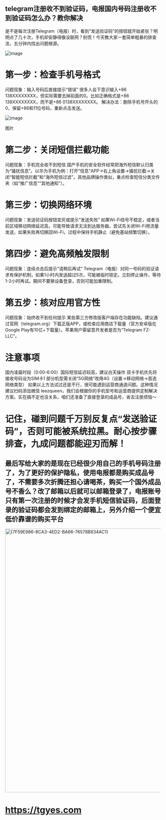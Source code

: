 ## telegram注册收不到验证码，电报国内号码注册收不到验证码怎么办？教你解决
是不是每次注册Telegram（电报）时，看到“发送验证码”的按钮就开始紧张？明明点了几十次，手机却安静得像没联网？别慌！今天教大家一套简单粗暴的排查法，五分钟内找出问题根源。


![image](https://github.com/user-attachments/assets/79f17013-b99a-45df-9c96-75a4ec6b126a)


# 第一步：检查手机号格式 

问题现象：输入号码后直接提示“错误”
很多人会下意识输入+86 138XXXXXXXX，但实际需要去掉前面的0。比如正确格式是+86 138XXXXXXXX，而不是+86 0138XXXXXXXX。
解决办法：删除手机号开头的0，保留+86和11位号码，重新点击发送。

![image](https://github.com/user-attachments/assets/000dc528-fb9e-4932-9d39-8bfbd887eb9e)


图片
# 第二步：关闭短信拦截功能 
问题现象：手机完全收不到短信
国产手机的安全软件经常把海外短信默认归类为“骚扰信息”。以华为手机为例：打开“信息”APP→右上角设置→骚扰拦截→关闭“智能短信拦截”和“海外短信过滤”。其他品牌操作类似，重点检查短信分类文件夹（如“推广信息”“其他通知”）。


# 第三步：切换网络环境 
问题现象：发送验证码按钮变灰或提示“发送失败”
如果Wi-Fi信号不稳定，或者当前区域移动网络延迟高，可能导致请求无法到达服务器。尝试先关闭Wi-Fi用流量发送，如果失败再切换回Wi-Fi，过程中保持手机静止（避免基站频繁切换）。


# 第四步：避免高频触发限制 
问题现象：连续点击后提示“请稍后再试”
Telegram（电报）对同一号码的验证请求有保护机制，如果1小时内发送超过5次，可能被临时锁定。立刻停止操作，等待1-2小时再试。期间不要换设备登录，否则可能加重限制。


# 第五步：核对应用官方性 
问题现象：始终收不到任何提示
某些第三方修改版客户端存在功能缺陷。建议通过官网（telegram.org）下载正版APP，或检查应用商店下载量（官方安卓版在Google Play有10亿+下载量）。苹果用户需留意开发者是否为“Telegram FZ-LLC”。


# 注意事项 
国内凌晨时段（0:00-6:00）国际短信延迟较高，建议白天操作 
双卡手机优先将接收号码设为SIM卡1 
部分机型需关闭“5G网络”改用4G（设置→移动网络→首选网络类型）
如果以上方法试过还是不行，很可能遇到运营商通道问题。这种情况建议扫码添加微信 leezqueen，我们会根据你的手机型号和运营商提供定制解决方案。实在搞不定也没关系，咱们还准备了直接登录的成品号，省去注册烦恼～ 


# 记住，碰到问题千万别反复点“发送验证码”，否则可能被系统拉黑。耐心按步骤排查，九成问题都能迎刃而解！


## 最后写给大家的是现在已经很少用自己的手机号码注册了，为了更好的保护隐私，使用电报都是购买成品号了，不需要多次折腾还担心请喝茶，购买一个国外成品号不香么？改了邮箱以后就可以邮箱登录了，电报账号只有第一次注册的时候才会发手机短信验证码，后面登录的验证码都会发到绑定的邮箱上，另外介绍一个便宜低价靠谱的购买平台
<img width="853" alt="{7F59E986-8CA3-4ED2-BA66-76578B834AC1}" src="https://github.com/user-attachments/assets/9427c8e9-a2ef-4732-9b51-75b7f70243d6" />


# https://tgyes.com

